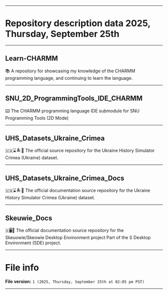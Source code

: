 
***

# Repository description data 2025, Thursday, September 25th

---

## Learn-CHARMM

📚️ A repository for showcasing my knowledge of the CHARMM programming language, and continuing to learn the language. 

---

## SNU_2D_ProgrammingTools_IDE_CHARMM

⌨️ The CHARMM programming language IDE submodule for SNU Programming Tools (2D Mode)

---

## UHS_Datasets_Ukraine_Crimea

🇺🇦️⌛️🏝️💾️ The official source repository for the Ukraine History Simulator Crimea (Ukraine) dataset.

---

## UHS_Datasets_Ukraine_Crimea_Docs

🇺🇦️⌛️🏝️📖️ The official documentation source repository for the Ukraine History Simulator Crimea (Ukraine) dataset.

---

## Skeuwie_Docs

🇸🖥️📖️ The official documentation source repository for the Skeuowie/Skeowie Desktop Environment project Part of the S Desktop Environment (SDE) project.

***

# File info

**File version:** `1 (2025, Thursday, September 25th at 02:05 pm PST)`

***

